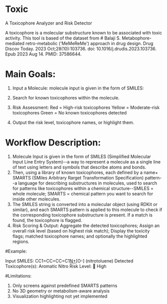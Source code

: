 # Toxic
A Toxicophore Analyzer and Risk Detector 

A toxicophore is a molecular substructure known to be associated with toxic activity. This tool is based of the dataset from # Balaji S. Metabophore-mediated retro-metabolic ('MeMeReMe') approach in drug design. Drug Discov Today. 2023 Oct;28(10):103736. doi: 10.1016/j.drudis.2023.103736. Epub 2023 Aug 14. PMID: 37586644.

# Main Goals: 
1. Input a Molecule: molecule input is given in the form of SMILES:
2. Search for known toxicophores within the molecule.
3. Risk Assessment:
Red = High-risk toxicophores
Yellow = Moderate-risk toxicophores
Green = No known toxicophores detected

4. Output the risk level, toxicophore names, or highlight them.

# Workflow Description: 

1. Molecule Input is given in the form of SMILES (Simplified Molecular Input Line Entry System)--a way to represent a molecule as a single line of text using letters and symbols that describe atoms and bonds.
2. Then, using a library of known toxicophores, each defined by a name+ SMARTS (SMiles Arbitrary Rarget Transformation Specification) pattern--a language for describing substructures in molecules, used to search for patterns like toxicophores within a chemical structure--SMILES = whole molecule;  SMARTS = chemical pattern you want to search for inside other molecules.
3. The SMILES string is converted into a molecular object (using RDKit or similar), and each SMARTS pattern is applied to this molecule to check if the corresponding toxicophore substructure is present. If a match is found, the toxicophore is flagged.
4. Risk Scoring & Output: Aggregate the detected toxicophores; Assign an overall risk level (based on highest risk match); Display the toxicity flags; matched toxicophore names; and optionally the highlighted regions.

#Example: 

Input SMILES: CC1=CC=CC=C1[N+](=O)[O-] (nitrotoluene)
Detected Toxicophore(s): Aromatic Nitro
Risk Level: 🔴 High

#Limitations: 
1. Only screens against predefined SMARTS patterns
2. No 3D geometry or metabolism-aware analysis
3. Visualization highlighting not yet implemented
